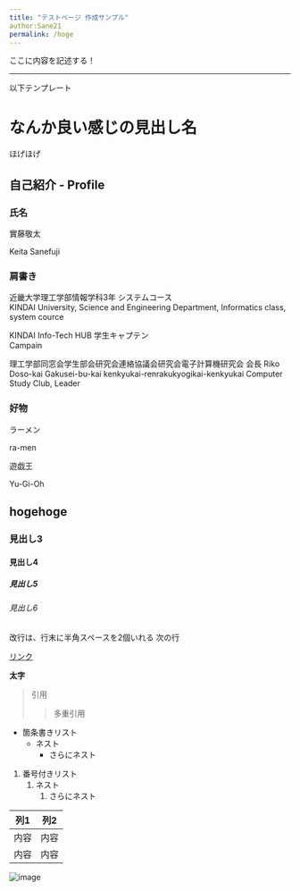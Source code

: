 ```yaml
---
title: "テストページ 作成サンプル"
author:Sane21
permalink: /hoge
---
```

ここに内容を記述する！

---

以下テンプレート

# なんか良い感じの見出し名

ほげほげ

## 自己紹介 - Profile

### 氏名

實藤敬太  

Keita Sanefuji

### 肩書き

近畿大学理工学部情報学科3年 システムコース  
KINDAI University, Science and Engineering Department, Informatics class, system cource

KINDAI Info-Tech HUB 学生キャプテン  
Campain  

理工学部同窓会学生部会研究会連絡協議会研究会電子計算機研究会 会長
Riko Doso-kai Gakusei-bu-kai kenkyukai-renrakukyogikai-kenkyukai Computer Study Club, Leader

### 好物

ラーメン  

ra-men

遊戯王  

Yu-Gi-Oh

## hogehoge

### 見出し3

#### 見出し4

##### 見出し5

###### 見出し6

改行は、行末に半角スペースを2個いれる
次の行

[リンク](https://www.google.co.jp/)

**太字**

> 引用
>
>> 多重引用
>>

- 箇条書きリスト
  - ネスト
    - さらにネスト

1. 番号付きリスト
   1. ネスト
      1. さらにネスト

| 列1  | 列2  |
| ---- | ---- |
| 内容 | 内容 |
| 内容 | 内容 |

![image](/220422_GitHubPages/assets/images/logo-150.png)
